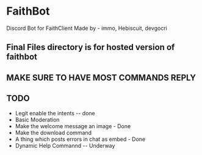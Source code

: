 # FaithBot
Discord Bot for FaithClient
Made by - immo, Hebiscuit, devgocri

## Final Files directory is for hosted version of faithbot
## MAKE SURE TO HAVE MOST COMMANDS REPLY
## TODO
- Legit enable the intents -- done
- Basic Moderation
- Make the welcome message an image - Done
- Make the download command
- A thing which posts errors in chat as embed - Done
- Dynamic Help Commannd -- Underway
